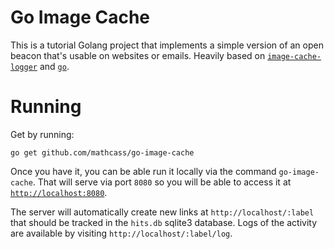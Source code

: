 # Go Image Cache

This is a tutorial Golang project that implements a simple version of an open
beacon that's usable on websites or emails. Heavily based on
[`image-cache-logger`](https://github.com/kale/image-cache-logger) and
[`go`](https://github.com/kellegous/go). 

# Running

Get by running:

```
go get github.com/mathcass/go-image-cache
```

Once you have it, you can be able run it locally via the command
`go-image-cache`. That will serve via port `8080` so you will be able to access
it at [`http://localhost:8080`](http://localhost:8080).

The server will automatically create new links at `http://localhost/:label` that
should be tracked in the `hits.db` sqlite3 database. Logs of the activity are
available by visiting `http://localhost/:label/log`. 
